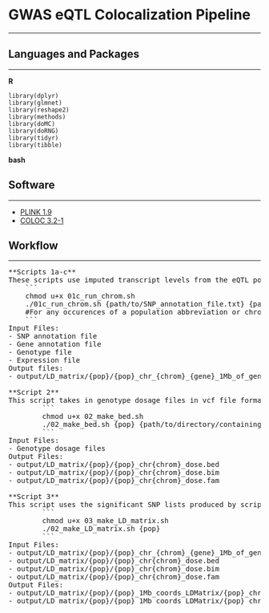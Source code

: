 # GWAS eQTL Colocalization Pipeline
---
## Languages and Packages
---
**R**
```
library(dplyr)
library(glmnet)
library(reshape2)
library(methods)
library(doMC)
library(doRNG)
library(tidyr)
library(tibble)
```
**bash**
## Software ##
---
- [PLINK 1.9](https://www.cog-genomics.org/plink/)
- [COLOC 3.2-1](https://github.com/chr1swallace/coloc)

## Workflow ##
---
<pre>
**Scripts 1a-c**   
These scripts use imputed transcript levels from the eQTL population to generate lists of significant SNPs that are within 1Mb of a predicted gene. The goal is to pull all significant cis-acting variants. This step can be executed by calling script 1c, which runs script 1b for every chromosome:   
	```
	chmod u+x 01c_run_chrom.sh   
	./01c_run_chrom.sh {path/to/SNP_annotation_file.txt} {path/to/gene_annotation_file.txt} {path/to/genotype_file.txt} {path/to/expression_file.txt} {list of population abbreviations}
	#For any occurences of a population abbreviation or chromosome number in the file path, use "pop" and "chrom", respectively
	```
Input Files:
- SNP annotation file
- Gene annotation file
- Genotype file
- Expression file
Output files:
- output/LD_matrix/{pop}/{pop}_chr_{chrom}_{gene}_1Mb_of_gene.txt

**Script 2**
This script takes in genotype dosage files in vcf file format and converts them to PLINK binary formats, .bed, .bim, and .fam. This step can be executed by calling script 2.
        ```
        chmod u+x 02_make_bed.sh
        ./02_make_bed.sh {pop} {path/to/directory/containing/population_folders_containing_dosage_files/}
        ```
Input Files:
- Genotype dosage files
Output Files:
- output/LD_matrix/{pop}/{pop}_chr{chrom}_dose.bed
- output/LD_matrix/{pop}/{pop}_chr{chrom}_dose.bim
- output/LD_matrix/{pop}/{pop}_chr{chrom}_dose.fam

**Script 3**
This script uses the significant SNP lists produced by script 1, along with the bfiles produced by script 2, to calculate LD matrices between every significant SNP around every predicted gene. This step can be executed by calling script 3.
        ```
        chmod u+x 03_make_LD_matrix.sh
        ./02_make_LD_matrix.sh {pop}
        ```
Input Files:
- output/LD_matrix/{pop}/{pop}_chr_{chrom}_{gene}_1Mb_of_gene.txt
- output/LD_matrix/{pop}/{pop}_chr{chrom}_dose.bed
- output/LD_matrix/{pop}/{pop}_chr{chrom}_dose.bim
- output/LD_matrix/{pop}/{pop}_chr{chrom}_dose.fam
Output Files:
- output/LD_matrix/{pop}/{pop}_1Mb_coords_LDMatrix/{pop}_chr_{chrom}_{gene}_1Mb_LD.ld.gz
- output/LD_matrix/{pop}/{pop}_1Mb_coords_LDMatrix/{pop}_chr_{chrom}_{gene}_1Mb_LD.snplist.gz
</pre>
